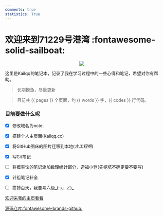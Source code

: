 ```yaml
---
comments: true
statistics: True
---
```

<meta name="msvalidate.01" content="E3D4975511E2569AD8A2D179D5BAFD5D" >

# 欢迎来到71229号港湾 :fontawesome-solid-sailboat:

<div align="center">
  <img align="center" src="https://readme-typing-svg.demolab.com?font=Protest+Revolution&pause=1000&color=F77878FF&background=FFAFDF00&center=true&width=435&lines=My heart, the bird of the wilderness;has found its sky in your eyes."/>
</div>


这里是Kailqq的笔记本，记录了我在学习过程中的一些心得和笔记，希望对你有帮助。


> 长期摸鱼，尽量更新

> 目前共 {{ pages }} 个页面，约 {{ words }} 字，{{ codes }} 行代码。

### 目前要做什么呢

- [x] 修改域名为note.
- [x] 搭建个人主页面(Kailqq.cc)
- [x] 将GitHub图床的图片迁移到本地(_大工程啊_)
- [x] 写Git笔记
- [ ] 将概率论的笔记添加数理统计部分，造福小登(先挖坑不确定要不要写)
- [x] 计组笔记补全
- [ ] 拼搏百天，我要考六级_(:з」∠)_


[欢迎来我的主页看看](https://kailqq.cc)

[源码仓库:fontawesome-brands-github:](https://github.com/kailqq/kailqq.github.io)


